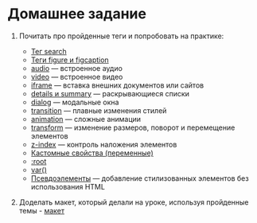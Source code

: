# Домашнее задание

1. Почитать про пройденные теги и попробовать на практике:
   - [Тег search](https://doka.guide/html/search)
   - [Теги figure и figcaption](https://doka.guide/html/figure-figcaption)
   - [audio](https://doka.guide/html/audio) — встроенное аудио
   - [video](https://doka.guide/html/video) — встроенное видео
   - [iframe](https://doka.guide/html/iframe) — вставка внешних документов или сайтов
   - [details и summary](https://doka.guide/html/details) — раскрывающиеся списки
   - [dialog](https://doka.guide/html/dialog) — модальные окна
   - [transition](https://doka.guide/css/transition) — плавные изменения стилей
   - [animation](https://doka.guide/css/animation) — сложные анимации
   - [transform](https://doka.guide/css/transform) — изменение размеров, поворот и перемещение элементов
   - [z-index](https://doka.guide/css/z-index) — контроль наложения элементов
   - [Кастомные свойства (переменные)](https://doka.guide/css/custom-properties)
   - [:root](https://doka.guide/css/root)
   - [var()](https://doka.guide/css/var)
   - [Псевдоэлементы](https://doka.guide/css/pseudoelements) — добавление стилизованных элементов без использования HTML

2. Доделать макет, который делали на уроке, используя пройденные темы - [макет](https://www.figma.com/design/romcpyfXCZOlrowkkJ1TWL/Untitled?node-id=0-1&t=ziRDWtdZybI5Vkm3-1)